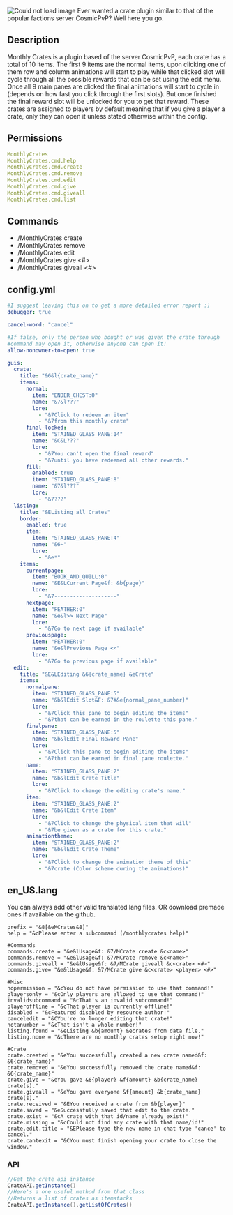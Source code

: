 ![Could not load image](https://i.imgur.com/SqXRFWr.png "The Logo")
Ever wanted a crate plugin similar to that of the popular factions server CosmicPvP? Well here you go.
## Description
Monthly Crates is a plugin based of the server CosmicPvP, each crate has a total of 10 items. The first 9 items are the normal items, upon clicking one of them row and column animations will start to play while that clicked slot will cycle through all the possible rewards that can be set using the edit menu. Once all 9 main panes are clicked the final animations will start to cycle in (depends on how fast you click through the first slots). But once finished the final reward slot will be unlocked for you to get that reward. These crates are assigned to players by default meaning that if you give a player a crate, only they can open it unless stated otherwise within the config.

## Permissions
```yaml
MonthlyCrates
MonthlyCrates.cmd.help
MonthlyCrates.cmd.create
MonthlyCrates.cmd.remove
MonthlyCrates.cmd.edit
MonthlyCrates.cmd.give
MonthlyCrates.cmd.giveall
MonthlyCrates.cmd.list
```
## Commands 
  - /MonthlyCrates create <crate name>
  - /MonthlyCrates remove <crate name>
  - /MonthlyCrates edit <crate name>
  - /MonthlyCrates give <crate> <player> <#>
  - /MonthlyCrates giveall <crate> <#>

## config.yml
```yaml
#I suggest leaving this on to get a more detailed error report :)
debugger: true

cancel-word: "cancel"

#If false, only the person who bought or was given the crate through
#command may open it, otherwise anyone can open it!
allow-nonowner-to-open: true

guis:
  crate:
    title: "&6&l{crate_name}"
    items:
      normal:
        item: "ENDER_CHEST:0"
        name: "&7&l???"
        lore:
          - "&7Click to redeem an item"
          - "&7from this monthly crate"
      final-locked:
        item: "STAINED_GLASS_PANE:14"
        name: "&C&L???"
        lore:
          - "&7You can't open the final reward"
          - "&7until you have redeemed all other rewards."
      fill:
        enabled: true
        item: "STAINED_GLASS_PANE:8"
        name: "&7&l???"
        lore:
          - "&7???"
  listing:
    title: "&EListing all Crates"
    border:
      enabled: true
      item:
        item: "STAINED_GLASS_PANE:4"
        name: "&6~"
        lore:
          - "&e*"
    items:
      currentpage:
        item: "BOOK_AND_QUILL:0"
        name: "&E&LCurrent Page&f: &b{page}"
        lore:
          - "&7--------------------"
      nextpage:
        item: "FEATHER:0"
        name: "&e&l>> Next Page"
        lore:
          - "&7Go to next page if available"
      previouspage:
        item: "FEATHER:0"
        name: "&e&lPrevious Page <<"
        lore:
          - "&7Go to previous page if available"
  edit:
    title: "&E&LEditing &6{crate_name} &eCrate"
    items:
      normalpane:
        item: "STAINED_GLASS_PANE:5"
        name: "&b&lEdit Slot&F: &7#&e{normal_pane_number}"
        lore:
          - "&7Click this pane to begin editing the items"
          - "&7that can be earned in the roulette this pane."
      finalpane:
        item: "STAINED_GLASS_PANE:5"
        name: "&b&lEdit Final Reward Pane"
        lore:
          - "&7Click this pane to begin editing the items"
          - "&7that can be earned in final pane roulette."
      name:
        item: "STAINED_GLASS_PANE:2"
        name: "&b&lEdit Crate Title"
        lore:
          - "&7Click to change the editing crate's name."
      item:
        item: "STAINED_GLASS_PANE:2"
        name: "&b&lEdit Crate Item"
        lore:
          - "&7Click to change the physical item that will"
          - "&7be given as a crate for this crate."
      animationtheme:
        item: "STAINED_GLASS_PANE:2"
        name: "&b&lEdit Crate Theme"
        lore:
          - "&7Click to change the animation theme of this"
          - "&7crate (Color scheme during the animations)"
```
## en_US.lang
You can always add other valid translated lang files. OR download premade ones if available on the github.
```lang
prefix = "&8[&eMCrates&8]"
help = "&cPlease enter a subcommand (/monthlycrates help)"

#Commands
commands.create = "&e&lUsage&f: &7/MCrate create &c<name>"
commands.remove = "&e&lUsage&f: &7/MCrate remove &c<name>"
commands.giveall = "&e&lUsage&f: &7/MCrate giveall &c<crate> <#>"
commands.give= "&e&lUsage&f: &7/MCrate give &c<crate> <player> <#>"

#Misc
nopermission = "&cYou do not have permission to use that command!"
playersonly = "&cOnly players are allowed to use that command!"
invalidsubcommand = "&cThat's an invalid subcommand!"
playeroffline = "&cThat player is currently offline!"
disabled = "&cFeatured disabled by resource author!"
canceledit = "&CYou're no longer editing that crate!"
notanumber = "&cThat isn't a whole number!"
listing.found = "&eListing &b{amount} &ecrates from data file."
listing.none = "&cThere are no monthly crates setup right now!"

#Crate
crate.created = "&eYou successfully created a new crate named&f: &6{crate_name}"
crate.removed = "&eYou successfully removed the crate named&f: &6{crate_name}"
crate.give = "&eYou gave &6{player} &f{amount} &b{crate_name} crate(s)."
crate.giveall = "&eYou gave everyone &f{amount} &b{crate_name} crate(s)."
crate.received = "&EYou received a crate from &b{player}"
crate.saved = "&eSuccessfully saved that edit to the crate."
crate.exist = "&cA crate with that id/name already exist!"
crate.missing = "&cCould not find any crate with that name/id!"
crate.edit.title = "&EPlease type the new name in chat type 'cance' to cancel."
crate.cantexit = "&CYou must finish opening your crate to close the window."
```

### API
```java
//Get the crate api instance
CrateAPI.getInstance()
//Here's a one useful method from that class
//Returns a list of crates as itemstacks
CrateAPI.getInstance().getListOfCrates() 
```
